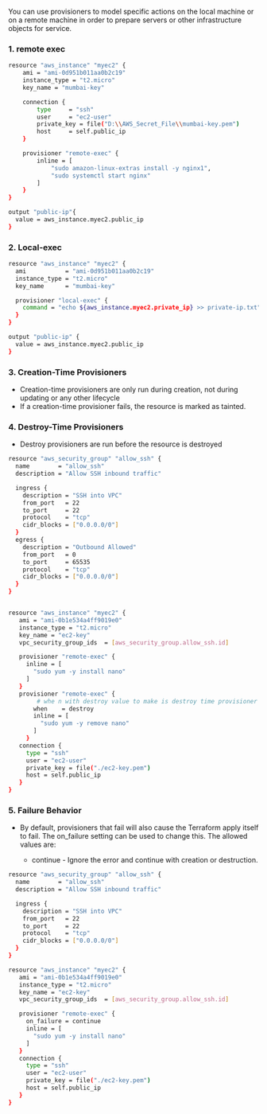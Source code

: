 You can use provisioners to model specific actions on the local machine or on a remote machine in order to prepare servers or other infrastructure objects for service.

### 1. remote exec
```sh
resource "aws_instance" "myec2" {
    ami = "ami-0d951b011aa0b2c19"
    instance_type = "t2.micro"
    key_name = "mumbai-key"

    connection {
        type     = "ssh"
        user     = "ec2-user"
        private_key = file("D:\\AWS_Secret_File\\mumbai-key.pem")
        host     = self.public_ip
    }

    provisioner "remote-exec" {
        inline = [
            "sudo amazon-linux-extras install -y nginx1",
            "sudo systemctl start nginx"
        ]
    }
}

output "public-ip"{
  value = aws_instance.myec2.public_ip
}
```


### 2. Local-exec
```sh
resource "aws_instance" "myec2" {
  ami           = "ami-0d951b011aa0b2c19"
  instance_type = "t2.micro"
  key_name      = "mumbai-key"

  provisioner "local-exec" {
    command = "echo ${aws_instance.myec2.private_ip} >> private-ip.txt"
  }
}

output "public-ip" {
  value = aws_instance.myec2.public_ip
}

```

### 3. Creation-Time Provisioners
- Creation-time provisioners are only run during creation, not during updating or any other lifecycle
- If a creation-time provisioner fails, the resource is marked as tainted.
### 4. Destroy-Time Provisioners
- Destroy provisioners are run before the resource is destroyed
```sh
resource "aws_security_group" "allow_ssh" {
  name        = "allow_ssh"
  description = "Allow SSH inbound traffic"

  ingress {
    description = "SSH into VPC"
    from_port   = 22
    to_port     = 22
    protocol    = "tcp"
    cidr_blocks = ["0.0.0.0/0"]
  }
  egress {
    description = "Outbound Allowed"
    from_port   = 0
    to_port     = 65535
    protocol    = "tcp"
    cidr_blocks = ["0.0.0.0/0"]
  }
}


resource "aws_instance" "myec2" {
   ami = "ami-0b1e534a4ff9019e0"
   instance_type = "t2.micro"
   key_name = "ec2-key"
   vpc_security_group_ids  = [aws_security_group.allow_ssh.id]

   provisioner "remote-exec" {
     inline = [
       "sudo yum -y install nano"
     ]
   }
   provisioner "remote-exec" {
        # whe n with destroy value to make is destroy time provisioner
       when    = destroy
       inline = [
         "sudo yum -y remove nano"
       ]
     }
   connection {
     type = "ssh"
     user = "ec2-user"
     private_key = file("./ec2-key.pem")
     host = self.public_ip
   }
}
```

### 5. Failure Behavior
- By default, provisioners that fail will also cause the Terraform apply itself to fail. The on_failure setting can be used to change this. The allowed values are:

    - continue - Ignore the error and continue with creation or destruction.
```sh
resource "aws_security_group" "allow_ssh" {
  name        = "allow_ssh"
  description = "Allow SSH inbound traffic"

  ingress {
    description = "SSH into VPC"
    from_port   = 22
    to_port     = 22
    protocol    = "tcp"
    cidr_blocks = ["0.0.0.0/0"]
  }
}

resource "aws_instance" "myec2" {
   ami = "ami-0b1e534a4ff9019e0"
   instance_type = "t2.micro"
   key_name = "ec2-key"
   vpc_security_group_ids  = [aws_security_group.allow_ssh.id]

   provisioner "remote-exec" {
     on_failure = continue
     inline = [
       "sudo yum -y install nano"
     ]
   }
   connection {
     type = "ssh"
     user = "ec2-user"
     private_key = file("./ec2-key.pem")
     host = self.public_ip
   }
}
```